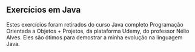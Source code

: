 Exercícios em Java
-----------------------------------
Estes exercícios foram retirados do curso Java completo Programação Orientada a Objetos + Projetos, da plataforma Udemy, do professor Nélio Alves. Eles são ótimos para demostrar a minha evolução na linguagem Java.
